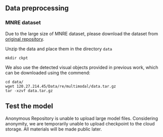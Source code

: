 ## Data preprocessing
### MNRE dataset
Due to the large size of MNRE dataset, please download the dataset from [original repository](https://github.com/thecharm/MNRE). 

Unzip the data and place them in the directory `data`

```shell
mkdir ckpt
```
We also use the detected visual objects provided in previous work, which can be downloaded using the commend:

```shell
cd data/
wget 120.27.214.45/Data/re/multimodal/data.tar.gz
tar -xzvf data.tar.gz
```

[//]: # (## Dependencies)

[//]: # (Install all necessary dependencies:)

[//]: # (```shell)

[//]: # (conda create -n focalmre python==3.7)

[//]: # (conda activate focalmre)

[//]: # (pip install -r requirements.txt)

[//]: # (```)

[//]: # ()
[//]: # (## Training the model)

[//]: # (The best hyperparameters we found have been witten in run_mre.sh file.)

[//]: # ()
[//]: # (You can simply run the bash script for multimodal relation extraction:)

[//]: # (```shell)

[//]: # (sh run_mre.sh)

[//]: # (```)

## Test the model
Anonymous Repository is unable to upload large model files. Considering anonymity, we are temporarily unable to upload checkpoint to the cloud storage. All materials will be made public later.

